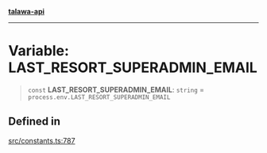 [**talawa-api**](../../README.md)

***

# Variable: LAST\_RESORT\_SUPERADMIN\_EMAIL

> `const` **LAST\_RESORT\_SUPERADMIN\_EMAIL**: `string` = `process.env.LAST_RESORT_SUPERADMIN_EMAIL`

## Defined in

[src/constants.ts:787](https://github.com/Suyash878/talawa-api/blob/f376d03c37e9acd046e7cc983947432c95f74442/src/constants.ts#L787)
